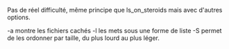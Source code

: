 Pas de réel difficulté, même principe que ls_on_steroids mais avec d'autres options.

-a montre les fichiers cachés
-l les mets sous une forme de liste
-S permet de les ordonner par taille, du plus lourd au plus léger.
